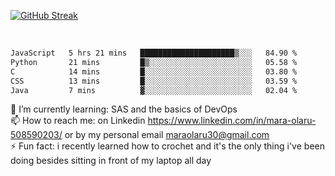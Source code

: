 

[![GitHub Streak](https://streak-stats.demolab.com?user=MaraxD&theme=tokyonight)](https://git.io/streak-stats)
 
 
 <br/>

<!--START_SECTION:waka-->

```txt
JavaScript   5 hrs 21 mins   █████████████████████▒░░░   84.90 %
Python       21 mins         █▒░░░░░░░░░░░░░░░░░░░░░░░   05.58 %
C            14 mins         █░░░░░░░░░░░░░░░░░░░░░░░░   03.80 %
CSS          13 mins         █░░░░░░░░░░░░░░░░░░░░░░░░   03.59 %
Java         7 mins          ▓░░░░░░░░░░░░░░░░░░░░░░░░   02.04 %
```

<!--END_SECTION:waka-->
<!--[![willianrod's wakatime stats](https://github-readme-stats.vercel.app/api/wakatime?username=MaraxD)](https://github.com/anuraghazra/github-readme-stats)-->

🌱 I’m currently learning: SAS and the basics of DevOps<br/>
📫 How to reach me: on Linkedin https://www.linkedin.com/in/mara-olaru-508590203/ or by my personal email maraolaru30@gmail.com <br/>
⚡ Fun fact: i recently learned how to crochet and it's the only thing i've been doing besides sitting in front of my laptop all day <br/>
 
